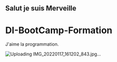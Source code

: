 ## Salut je suis Merveille 

# DI-BootCamp-Formation

J'aime la programmation.

![Uploading IMG_20220117_161202_843.jpg…](/assets/images/Uploading)


